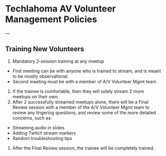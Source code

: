 # Techlahoma AV Volunteer Management Policies
—

## Training New Volunteers

1. Mandatory 2-session training at any meetup
  * First meeting can be with anyone who is trained to stream, and is meant to be mostly observational.
  * Second meeting must be with a member of A/V Volunteer Mgmt team
1. If the trainee is comfortable, then they will solely stream 2 more meetups on their own.
1. After 2 successfully streamed meetups alone, there will be a Final Review session with a member of the A/V Volunteer Mgmt team to review any lingering questions, and review some of the more detailed concerns, such as:
  * Streaming audio in slides
  * Adding Twitch stream markers
  * Random troubleshooting tips
1. After the Final Review session, the trainee will be completely trained.
